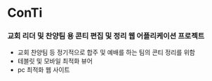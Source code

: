 # ConTi
### 교회 리더 및 찬양팀 용 콘티 편집 및 정리 웹 어플리케이션 프로젝트

- 교회 찬양팀 등 정기적으로 합주 및 예배를 하는 팀의 콘티 정리를 위함
- 테블릿 및 모바일 최적화 뷰어
- pc 최적화 웹 사이트 
